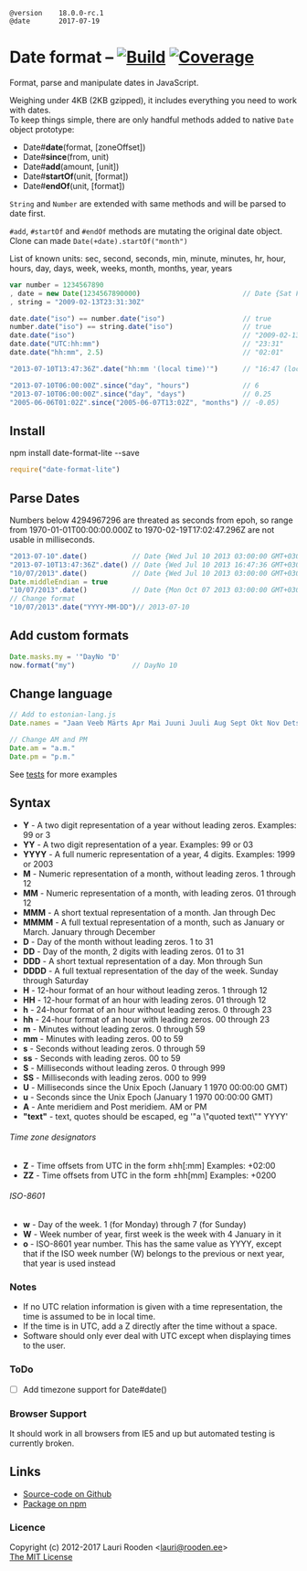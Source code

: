 [1]: https://secure.travis-ci.org/litejs/date-format-lite.png
[2]: https://travis-ci.org/litejs/date-format-lite
[3]: https://coveralls.io/repos/litejs/date-format-lite/badge.png
[4]: https://coveralls.io/r/litejs/date-format-lite
[tests]: https://raw.github.com/litejs/date-format-lite/master/tests/run.js "tests/run.js"


    @version    18.0.0-rc.1
    @date       2017-07-19


Date format &ndash; [![Build][1]][2] [![Coverage][3]][4]
===========

Format, parse and manipulate dates in JavaScript.

Weighing under 4KB (2KB gzipped),
it includes everything you need to work with dates.  
To keep things simple,
there are only handful methods added
to native `Date` object prototype:


 - Date#**date**(format, [zoneOffset])
 - Date#**since**(from, unit)
 - Date#**add**(amount, [unit])
 - Date#**startOf**(unit, [format])
 - Date#**endOf**(unit, [format])


`String` and `Number` are extended with same methods
and will be parsed to date first.

`#add`, `#startOf` and `#endOf` methods are mutating the original date object. Clone can made `Date(+date).startOf("month")`

List of known units: sec, second, seconds, min, minute, minutes, hr, hour, hours, day, days, week, weeks, month, months, year, years

```javascript
var number = 1234567890
, date = new Date(1234567890000)                         // Date {Sat Feb 14 2009 01:31:30 GMT+0200}
, string = "2009-02-13T23:31:30Z"

date.date("iso") == number.date("iso")                   // true
number.date("iso") == string.date("iso")                 // true
date.date("iso")                                         // "2009-02-13T23:31:30Z"
date.date("UTC:hh:mm")                                   // "23:31"
date.date("hh:mm", 2.5)                                  // "02:01"

"2013-07-10T13:47:36Z".date("hh:mm '(local time)'")      // "16:47 (local time)"

"2013-07-10T06:00:00Z".since("day", "hours")             // 6
"2013-07-10T06:00:00Z".since("day", "days")              // 0.25
"2005-06-06T01:02Z".since("2005-06-07T13:02Z", "months") // -0.05)
```

Install
-------

npm install date-format-lite --save

```javascript
require("date-format-lite")
```

Parse Dates
-----------

Numbers below 4294967296 are threated as seconds from epoh,
so range from 1970-01-01T00:00:00.000Z to 1970-02-19T17:02:47.296Z
are not usable in milliseconds.

```javascript
"2013-07-10".date()           // Date {Wed Jul 10 2013 03:00:00 GMT+0300 (EEST)}
"2013-07-10T13:47:36Z".date() // Date {Wed Jul 10 2013 16:47:36 GMT+0300 (EEST)}
"10/07/2013".date()           // Date {Wed Jul 10 2013 03:00:00 GMT+0300 (EEST)}
Date.middleEndian = true
"10/07/2013".date()           // Date {Mon Oct 07 2013 03:00:00 GMT+0300 (EEST)}
// Change format
"10/07/2013".date("YYYY-MM-DD")// 2013-07-10
```


Add custom formats
------------------

```javascript
Date.masks.my = '"DayNo "D'
now.format("my")              // DayNo 10
```

Change language
---------------

```javascript
// Add to estonian-lang.js
Date.names = "Jaan Veeb Märts Apr Mai Juuni Juuli Aug Sept Okt Nov Dets jaanuar veebruar märts aprill mai juuni juuli august september oktoober november detsember P E T K N R L pühapäev esmaspäev teisipäev kolmapäev neljapäev reede laupäev".split(" ")

// Change AM and PM
Date.am = "a.m."
Date.pm = "p.m."
```


See [tests][tests] for more examples

Syntax
------

- **Y**     - A two digit representation of a year without leading zeros. Examples: 99 or 3
- **YY**    - A two digit representation of a year. Examples: 99 or 03
- **YYYY**  - A full numeric representation of a year, 4 digits. Examples: 1999 or 2003
- **M**     - Numeric representation of a month, without leading zeros. 1 through 12
- **MM**    - Numeric representation of a month, with leading zeros. 01 through 12
- **MMM**   - A short textual representation of a month. Jan through Dec
- **MMMM**  - A full textual representation of a month, such as January or March. January through December
- **D**     - Day of the month without leading zeros. 1 to 31
- **DD**    - Day of the month, 2 digits with leading zeros. 01 to 31
- **DDD**   - A short textual representation of a day. Mon through Sun
- **DDDD**  - A full textual representation of the day of the week. Sunday through Saturday
- **H**     - 12-hour format of an hour without leading zeros. 1 through 12
- **HH**    - 12-hour format of an hour with leading zeros. 01 through 12
- **h**     - 24-hour format of an hour without leading zeros. 0 through 23
- **hh**    - 24-hour format of an hour with leading zeros. 00 through 23
- **m**     - Minutes without leading zeros. 0 through 59
- **mm**    - Minutes with leading zeros. 00 to 59
- **s**     - Seconds without leading zeros. 0 through 59
- **ss**    - Seconds with leading zeros. 00 to 59
- **S**     - Milliseconds without leading zeros. 0 through 999
- **SS**    - Milliseconds with leading zeros. 000 to 999
- **U**     - Milliseconds since the Unix Epoch (January 1 1970 00:00:00 GMT)
- **u**     - Seconds since the Unix Epoch (January 1 1970 00:00:00 GMT)
- **A**     - Ante meridiem and Post meridiem. AM or PM
- **"text"** - text, quotes should be escaped, eg '"a \\"quoted text\\"" YYYY'

###### Time zone designators
- **Z**     - Time offsets from UTC in the form ±hh[:mm] Examples: +02:00
- **ZZ**    - Time offsets from UTC in the form ±hh[mm] Examples:  +0200

###### ISO-8601
- **w**     - Day of the week. 1 (for Monday) through 7 (for Sunday)
- **W**     - Week number of year, first week is the week with 4 January in it
- **o**     - ISO-8601 year number. This has the same value as YYYY,
except that if the ISO week number (W) belongs to the previous or next year,
that year is used instead

### Notes

- If no UTC relation information is given with a time representation, the time is assumed to be in local time.
- If the time is in UTC, add a Z directly after the time without a space.
- Software should only ever deal with UTC except when displaying times to the user.

### ToDo

- [ ] Add timezone support for Date#date()

### Browser Support

It should work in all browsers from IE5 and up but automated testing is currently broken.


Links
-----

-   [Source-code on Github](https://github.com/litejs/date-format-lite)
-   [Package on npm](https://npmjs.org/package/date-format-lite)

### Licence

Copyright (c) 2012-2017 Lauri Rooden &lt;lauri@rooden.ee&gt;  
[The MIT License](http://lauri.rooden.ee/mit-license.txt)


